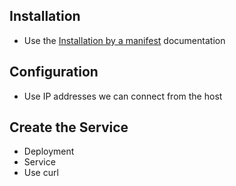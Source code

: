

## Installation

- Use the [Installation by a manifest](https://metallb.universe.tf/installation/#installation-by-manifest) documentation


## Configuration

- Use IP addresses we can connect from the host

## Create the Service

- Deployment
- Service
- Use curl